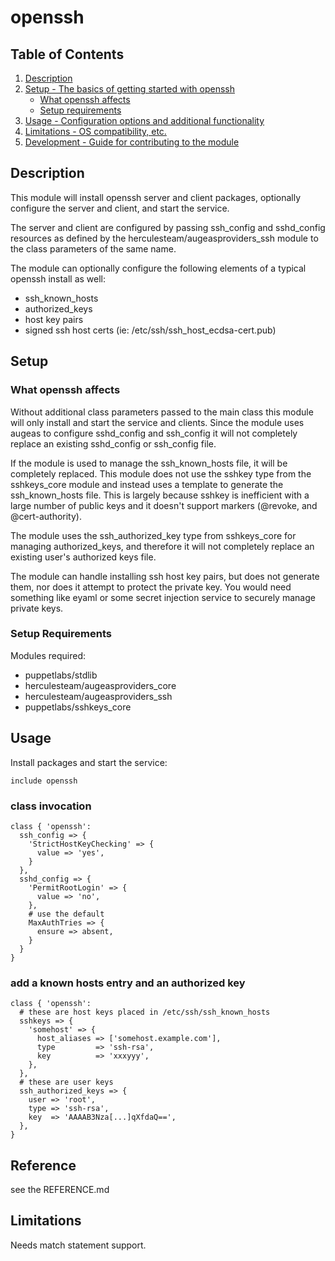 # openssh

## Table of Contents

1. [Description](#description)
1. [Setup - The basics of getting started with openssh](#setup)
    * [What openssh affects](#what-openssh-affects)
    * [Setup requirements](#setup-requirements)
1. [Usage - Configuration options and additional functionality](#usage)
1. [Limitations - OS compatibility, etc.](#limitations)
1. [Development - Guide for contributing to the module](#development)

## Description

This module will install openssh server and client packages,
optionally configure the server and client, and start the service.

The server and client are configured by passing ssh_config and
sshd_config resources as defined by the
herculesteam/augeasproviders_ssh module to the class parameters of the
same name.

The module can optionally configure the following elements of a
typical openssh install as well:

* ssh_known_hosts
* authorized_keys
* host key pairs
* signed ssh host certs (ie: /etc/ssh/ssh_host_ecdsa-cert.pub)

## Setup

### What openssh affects

Without additional class parameters passed to the main class this module
will only install and start the service and clients.  Since the module
uses augeas to configure sshd_config and ssh_config it will not
completely replace an existing sshd_config or ssh_config file.

If the module is used to manage the ssh_known_hosts file, it will be
completely replaced.  This module does not use the sshkey type from
the sshkeys_core module and instead uses a template to generate the
ssh_known_hosts file.  This is largely because sshkey is inefficient
with a large number of public keys and it doesn't support markers
(@revoke, and @cert-authority).

The module uses the ssh_authorized_key type from sshkeys_core for
managing authorized_keys, and therefore it will not completely replace
an existing user's authorized keys file.

The module can handle installing ssh host key pairs, but does not
generate them, nor does it attempt to protect the private key.  You
would need something like eyaml or some secret injection service to
securely manage private keys.

### Setup Requirements

Modules required:
* puppetlabs/stdlib
* herculesteam/augeasproviders_core
* herculesteam/augeasproviders_ssh
* puppetlabs/sshkeys_core


## Usage

Install packages and start the service:

```
include openssh
```

### class invocation

``` puppet
class { 'openssh':
  ssh_config => {
    'StrictHostKeyChecking' => {
      value => 'yes',
    }
  },
  sshd_config => {
    'PermitRootLogin' => {
      value => 'no',
    },
    # use the default
    MaxAuthTries => {
      ensure => absent,
    }
  }
}
```

### add a known hosts entry and an authorized key

``` puppet
class { 'openssh':
  # these are host keys placed in /etc/ssh/ssh_known_hosts
  sshkeys => {
    'somehost' => {
      host_aliases => ['somehost.example.com'],
      type         => 'ssh-rsa',
      key          => 'xxxyyy',
    },
  },
  # these are user keys
  ssh_authorized_keys => {
    user => 'root',
    type => 'ssh-rsa',
    key  => 'AAAAB3Nza[...]qXfdaQ==',
  },
}
```

## Reference

see the REFERENCE.md

## Limitations

Needs match statement support.

